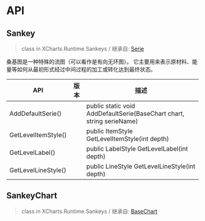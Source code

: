 # API

## Sankey

> class in XCharts.Runtime.Sankeys / 继承自: [Serie](https://xcharts-team.github.io/docs/api#serie)

桑基图是一种特殊的流图（可以看作是有向无环图）。 它主要用来表示原材料、能量等如何从最初形式经过中间过程的加工或转化达到最终状态。

|API|版本|描述|
|--|--|--|
|AddDefaultSerie()||public static void AddDefaultSerie(BaseChart chart, string serieName)|
|GetLevelItemStyle()||public ItemStyle GetLevelItemStyle(int depth)|
|GetLevelLabel()||public LabelStyle GetLevelLabel(int depth)|
|GetLevelLineStyle()||public LineStyle GetLevelLineStyle(int depth)|

## SankeyChart

> class in XCharts.Runtime.Sankeys / 继承自: [BaseChart](https://xcharts-team.github.io/docs/api#basechart)


